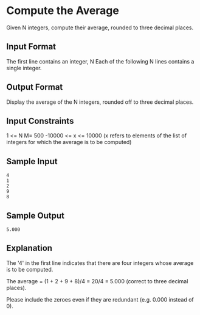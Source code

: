# Compute the Average
Given N integers, compute their average, rounded to three decimal places.

## Input Format
The first line contains an integer, N
Each of the following N lines contains a single integer.

## Output Format
Display the average of the N integers, rounded off to three decimal places.

## Input Constraints
1 <= N M= 500
-10000 <= x <= 10000 (x refers to elements of the list of integers for which the average is to be computed)

## Sample Input

```
4
1
2
9
8
```
## Sample Output

```
5.000
```

## Explanation
The '4' in the first line indicates that there are four integers whose average is to be computed.

The average = (1 + 2 + 9 + 8)/4 = 20/4 = 5.000 (correct to three decimal places).

Please include the zeroes even if they are redundant (e.g. 0.000 instead of 0).
